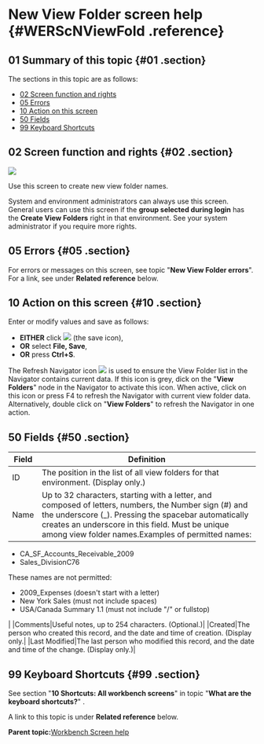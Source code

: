 # New View Folder screen help {#WERScNViewFold .reference}

## 01 Summary of this topic {#01 .section}

The sections in this topic are as follows:

-   [02 Screen function and rights](WERScNViewFold.md#02)
-   [05 Errors](WERScNViewFold.md#05)
-   [10 Action on this screen](WERScNViewFold.md#10)
-   [50 Fields](WERScNViewFold.md#50)
-   [99 Keyboard Shortcuts](WERScNViewFold.md#99)

## 02 Screen function and rights {#02 .section}

![](images/New_View_Folder_01.gif)

Use this screen to create new view folder names.

System and environment administrators can always use this screen. General users can use this screen if the **group selected during login** has the **Create View Folders** right in that environment. See your system administrator if you require more rights.

## 05 Errors {#05 .section}

For errors or messages on this screen, see topic "**New View Folder errors**". For a link, see under **Related reference** below.

## 10 Action on this screen {#10 .section}

Enter or modify values and save as follows:

-   **EITHER** click ![](images/Icon_Save_03.GIF) \(the save icon\),
-   **OR** select **File, Save**,
-   **OR** press **Ctrl+S**.

The Refresh Navigator icon ![](images/Icon_NavigV_Refresh_Active_01.gif) is used to ensure the View Folder list in the Navigator contains current data. If this icon is grey, dick on the "**View Folders**" node in the Navigator to activate this icon. When active, click on this icon or press F4 to refresh the Navigator with current view folder data. Alternatively, double click on "**View Folders**" to refresh the Navigator in one action.

## 50 Fields {#50 .section}

|Field|Definition|
|-----|----------|
|ID|The position in the list of all view folders for that environment. \(Display only.\)|
|Name|Up to 32 characters, starting with a letter, and composed of letters, numbers, the Number sign \(\#\) and the underscore \(\_\). Pressing the spacebar automatically creates an underscore in this field. Must be unique among view folder names.Examples of permitted names:

-   CA\_SF\_Accounts\_Receivable\_2009
-   Sales\_DivisionC76

These names are not permitted:

-   2009\_Expenses \(doesn't start with a letter\)
-   New York Sales \(must not include spaces\)
-   USA/Canada Summary 1.1 \(must not include "/" or fullstop\)

|
|Comments|Useful notes, up to 254 characters. \(Optional.\)|
|Created|The person who created this record, and the date and time of creation. \(Display only.|
|Last Modified|The last person who modified this record, and the date and time of the change. \(Display only.\)|

## 99 Keyboard Shortcuts {#99 .section}

See section "**10 Shortcuts: All workbench screens**" in topic "**What are the keyboard shortcuts?**" .

A link to this topic is under **Related reference** below.

**Parent topic:**[Workbench Screen help](../html/AAR586WEScreens.md)

